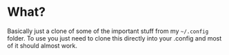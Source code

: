 # What?

Basically just a clone of some of the important stuff from my `~/.config` folder. To use you just need to clone this directly into your .config and most of it should almost work.
